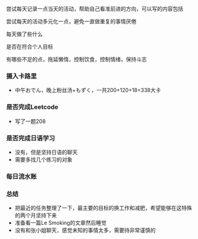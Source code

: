 尝试每天记录一点当天的活动，帮助自己看准前进的方向，可以写的内容包括

尝试每天的活动多元化一点，避免一直做重复的事情厌倦

每天做了些什么

是否在符合个人目标

有哪些不足的点，拖延懒惰，控制饮食，控制情绪，保持斗志

### 摄入卡路里

- 中午おでん，晚上粉丝汤+もずく，一共200+120+18=338大卡

### 是否完成Leetcode

- 写了一题208

### 是否完成日语学习

- 没有，但是坚持日语的聊天
- 需要多找几个练习的对象

### 每日流水账



### 总结

- 把最近的任务整理了一下，最主要的目标的换工作和减肥，希望能够在这特殊的两个月坚持下来
- 准备看一篇Le Smoking的文章然后睡觉
- 没有和张小姐聊天，感觉未知的事情太多，需要持非常谨慎的

